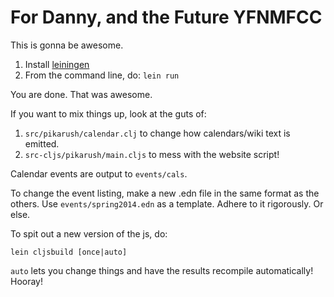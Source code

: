 # For Danny, and the Future YFNMFCC

This is gonna be awesome.

1. Install [leiningen](http://leiningen.org/)
2. From the command line, do: `lein run`

You are done. That was awesome.

If you want to mix things up, look at the guts of:

1. `src/pikarush/calendar.clj` to change how calendars/wiki text is emitted.
2. `src-cljs/pikarush/main.cljs` to mess with the website script!

Calendar events are output to `events/cals`.

To change the event listing, make a new .edn file in the same format
as the others. Use `events/spring2014.edn` as a template.
Adhere to it rigorously. Or else.

To spit out a new version of the js, do:

  ```
  lein cljsbuild [once|auto]
  ```

`auto` lets you change things and have the results recompile automatically!
Hooray!
